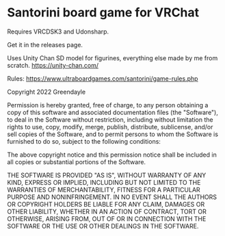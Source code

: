 Santorini board game for VRChat
==================================

Requires VRCDSK3 and Udonsharp.

Get it in the releases page.

Uses Unity Chan SD model for figurines, everything else made by me from scratch.
https://unity-chan.com/

Rules:
https://www.ultraboardgames.com/santorini/game-rules.php

Copyright 2022 Greendayle

Permission is hereby granted, free of charge, to any person obtaining a copy of this software and associated documentation files (the "Software"), to deal in the Software without restriction, including without limitation the rights to use, copy, modify, merge, publish, distribute, sublicense, and/or sell copies of the Software, and to permit persons to whom the Software is furnished to do so, subject to the following conditions:

The above copyright notice and this permission notice shall be included in all copies or substantial portions of the Software.

THE SOFTWARE IS PROVIDED "AS IS", WITHOUT WARRANTY OF ANY KIND, EXPRESS OR IMPLIED, INCLUDING BUT NOT LIMITED TO THE WARRANTIES OF MERCHANTABILITY, FITNESS FOR A PARTICULAR PURPOSE AND NONINFRINGEMENT. IN NO EVENT SHALL THE AUTHORS OR COPYRIGHT HOLDERS BE LIABLE FOR ANY CLAIM, DAMAGES OR OTHER LIABILITY, WHETHER IN AN ACTION OF CONTRACT, TORT OR OTHERWISE, ARISING FROM, OUT OF OR IN CONNECTION WITH THE SOFTWARE OR THE USE OR OTHER DEALINGS IN THE SOFTWARE.
